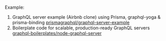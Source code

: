 Example:
1. GraphQL server example (Airbnb clone) using Prisma, graphql-yoga & prisma-binding [prismagraphql/graphql-server-example](https://github.com/prismagraphql/graphql-server-example)
2. Boilerplate code for scalable, production-ready GraphQL servers [graphql-boilerplates/node-graphql-server](https://github.com/graphql-boilerplates/node-graphql-server)
